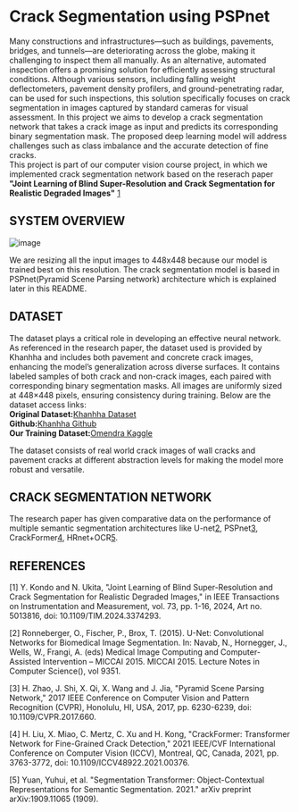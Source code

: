 # Crack Segmentation using PSPnet
Many constructions and infrastructures—such as buildings, pavements, bridges, and tunnels—are deteriorating across the globe, making it challenging to inspect them all manually. 
As an alternative, automated inspection offers a promising solution for efficiently assessing structural conditions. Although various sensors, including falling weight deflectometers, pavement density profilers, and ground-penetrating radar, can be used for such inspections, this solution specifically focuses on crack segmentation in images captured by standard cameras for visual assessment. 
In this project we aims to develop a crack segmentation network that takes a crack image as input and predicts its corresponding binary segmentation mask. The proposed deep learning model will address challenges such as class imbalance and the accurate detection of fine cracks.  
This project is part of our computer vision course project, in which we implemented crack segmentation network based on the reserach paper **"Joint Learning of Blind Super-Resolution and Crack Segmentation for Realistic Degraded Images"** [1](https://ieeexplore.ieee.org/document/10462152)

## SYSTEM OVERVIEW

![image](https://github.com/user-attachments/assets/41d6b76a-ccb4-418b-b729-5fcc2aefed94)

We are resizing all the input images to 448x448 because our model is trained best on this resolution.
The crack segmentation model is based in PSPnet(Pyramid Scene Parsing network) architecture which is explained later in this README.

## DATASET
The dataset plays a critical role in developing an effective neural network. As referenced in the research paper, the dataset used is provided by Khanhha and includes both pavement and concrete crack images, enhancing the model’s generalization across diverse surfaces. It contains labeled samples of both crack and non-crack images, each paired with corresponding binary segmentation masks. All images are uniformly sized at 448×448 pixels, ensuring consistency during training. Below are the dataset access links:  
**Original Dataset:**[Khanhha Dataset](https://drive.google.com/file/d/1xrOqv0-3uMHjZyEUrerOYiYXW_E8SUMP/view?pli=1)  
**Github:**[Khanhha Github](https://github.com/khanhha/crack_segmentation?tab=readme-ov-file)  
**Our Training Dataset:**[Omendra Kaggle](https://www.kaggle.com/datasets/omendrakumarupadhyay/crack-segmentation-datasetimage-mask)  

The dataset consists of real world crack images of wall cracks and pavement cracks at different abstraction levels for making the model more robust and versatile. 

## CRACK SEGMENTATION NETWORK
The research paper has given comparative data on the performance of multiple semantic segmentation architectures like U-net[2](https://arxiv.org/abs/1505.04597), PSPnet[3](https://ieeexplore.ieee.org/document/8100143), CrackFormer[4](https://ieeexplore.ieee.org/document/9711107), HRnet+OCR[5](https://arxiv.org/abs/1909.11065).  










## REFERENCES
[1] Y. Kondo and N. Ukita, "Joint Learning of Blind Super-Resolution and Crack Segmentation for Realistic Degraded Images," in IEEE Transactions on Instrumentation and Measurement, vol. 73, pp. 1-16, 2024, Art no. 5013816, doi: 10.1109/TIM.2024.3374293.  

[2] Ronneberger, O., Fischer, P., Brox, T. (2015). U-Net: Convolutional Networks for Biomedical Image Segmentation. In: Navab, N., Hornegger, J., Wells, W., Frangi, A. (eds) Medical Image Computing and Computer-Assisted Intervention – MICCAI 2015. MICCAI 2015. Lecture Notes in Computer Science(), vol 9351.  

[3] H. Zhao, J. Shi, X. Qi, X. Wang and J. Jia, "Pyramid Scene Parsing Network," 2017 IEEE Conference on Computer Vision and Pattern Recognition (CVPR), Honolulu, HI, USA, 2017, pp. 6230-6239, doi: 10.1109/CVPR.2017.660.  

[4] H. Liu, X. Miao, C. Mertz, C. Xu and H. Kong, "CrackFormer: Transformer Network for Fine-Grained Crack Detection," 2021 IEEE/CVF International Conference on Computer Vision (ICCV), Montreal, QC, Canada, 2021, pp. 3763-3772, doi: 10.1109/ICCV48922.2021.00376.  

[5] Yuan, Yuhui, et al. "Segmentation Transformer: Object-Contextual Representations for Semantic Segmentation. 2021." arXiv preprint arXiv:1909.11065 (1909).  



